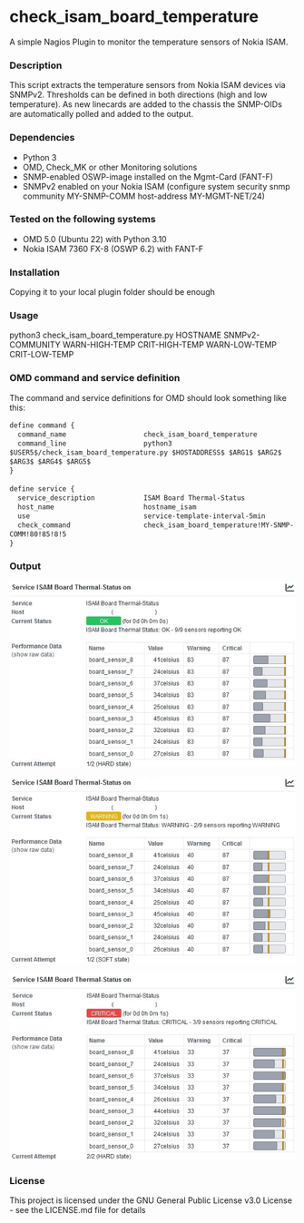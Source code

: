 # check_isam_board_temperature

A simple Nagios Plugin to monitor the temperature sensors of Nokia ISAM.


### Description

This script extracts the temperature sensors from Nokia ISAM devices via SNMPv2.
Thresholds can be defined in both directions (high and low temperature).
As new linecards are added to the chassis the SNMP-OIDs are automatically polled and added to the output.

### Dependencies

- Python 3
- OMD, Check_MK or other Monitoring solutions
- SNMP-enabled OSWP-image installed on the Mgmt-Card (FANT-F)
- SNMPv2 enabled on your Nokia ISAM
  (configure system security snmp community MY-SNMP-COMM host-address MY-MGMT-NET/24)


### Tested on the following systems

- OMD 5.0 (Ubuntu 22) with Python 3.10
- Nokia ISAM 7360 FX-8 (OSWP 6.2) with FANT-F


### Installation

Copying it to your local plugin folder should be enough


### Usage

python3 check_isam_board_temperature.py HOSTNAME SNMPv2-COMMUNITY WARN-HIGH-TEMP CRIT-HIGH-TEMP WARN-LOW-TEMP CRIT-LOW-TEMP


### OMD command and service definition

The command and service definitions for OMD should look something like this:

````
define command {
  command_name                   check_isam_board_temperature
  command_line                   python3 $USER5$/check_isam_board_temperature.py $HOSTADDRESS$ $ARG1$ $ARG2$ $ARG3$ $ARG4$ $ARG5$
}

define service {
  service_description            ISAM Board Thermal-Status
  host_name                      hostname_isam
  use                            service-template-interval-5min
  check_command                  check_isam_board_temperature!MY-SNMP-COMM!80!85!8!5
}
````


### Output

![OK](images/output_ok.jpg)

![WARNING](images/output_warning.jpg)

![CRITICAL](images/output_critical.jpg)


### License

This project is licensed under the GNU General Public License v3.0 License - see the LICENSE.md file for details
